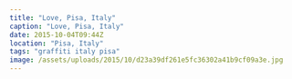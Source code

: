 ```yaml
---
title: "Love, Pisa, Italy"
caption: "Love, Pisa, Italy"
date: 2015-10-04T09:44Z
location: "Pisa, Italy"
tags: "graffiti italy pisa"
image: /assets/uploads/2015/10/d23a39df261e5fc36302a41b9cf09a3e.jpg
---
```

